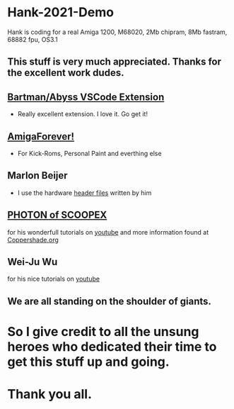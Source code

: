 # Hank-2021-Demo

Hank is coding for a real Amiga 1200, M68020, 2Mb chipram, 8Mb fastram, 68882 fpu, OS3.1

## This stuff is very much appreciated. Thanks for the excellent work dudes.

## [Bartman/Abyss VSCode Extension](https://github.com/BartmanAbyss/vscode-amiga-debug)
- Really excellent extension. I love it. Go get it!

## [AmigaForever!](https://www.amigaforever.com)
- For Kick-Roms, Personal Paint and everthing else

## Marlon Beijer
- I use the hardware [header files](https://github.com/AmigaPorts/Amiga-Scoopex-C) written by him 

## [PHOTON of SCOOPEX](http://www.scoopex1988.org/photon.html)
for his wonderfull tutorials on [youtube](https://www.youtube.com/channel/UC1lfCoAuwbQ22H-KoImEygg)
and more information found at [Coppershade.org](http://coppershade.org)

## Wei-Ju Wu 
for his nice tutorials on [youtube](https://www.youtube.com/channel/UC1lfCoAuwbQ22H-KoImEygg)

## We are all standing on the shoulder of giants. 
# So I give credit to all the unsung heroes who dedicated their time to get this stuff up and going. 
# Thank you all. 